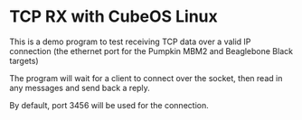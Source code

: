 # TCP RX with CubeOS Linux

This is a demo program to test receiving TCP data over a valid IP connection (the ethernet port for the Pumpkin MBM2 and Beaglebone Black targets)

The program will wait for a client to connect over the socket, then read in any messages and send back a reply.

By default, port 3456 will be used for the connection.